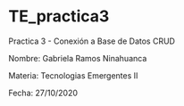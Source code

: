 # TE_practica3

Practica 3 - Conexión a Base de Datos CRUD

Nombre: Gabriela Ramos Ninahuanca

Materia: Tecnologias Emergentes II

Fecha: 27/10/2020
